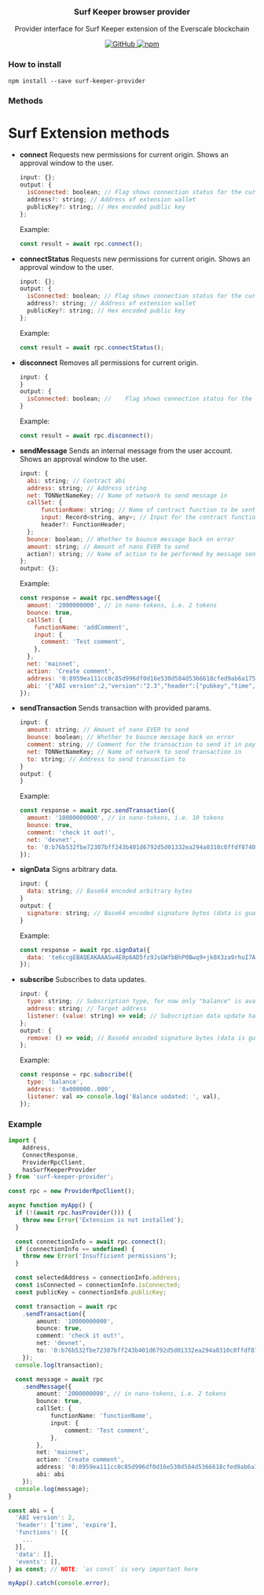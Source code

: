 <p align="center">
    <h3 align="center">Surf Keeper browser provider</h3>
    <p align="center">Provider interface for Surf Keeper extension of the Everscale blockchain</p>
    <p align="center">
        <a href="/LICENSE">
            <img alt="GitHub" src="https://img.shields.io/github/license/broxus/everscale-inpage-provider" />
        </a>
        <a href="https://www.npmjs.com/package/everscale-inpage-provider">
            <img alt="npm" src="https://img.shields.io/npm/v/everscale-inpage-provider">
        </a>
    </p>
</p>

### How to install

```shell
npm install --save surf-keeper-provider
```

### Methods

# Surf Extension methods

- **connect**
  Requests new permissions for current origin.
  Shows an approval window to the user.
  ```jsx
  input: {};
  output: {
  	isConnected: boolean; // Flag shows connection status for the current origin
  	address?: string; // Address of extension wallet
  	publicKey?: string; // Hex encoded public key
  };
  ```
  Example:
  ```jsx
  const result = await rpc.connect();
  ```
- **connectStatus**
  Requests new permissions for current origin.
  Shows an approval window to the user.
  ```jsx
  input: {};
  output: {
  	isConnected: boolean; // Flag shows connection status for the current origin
  	address?: string; // Address of extension wallet
  	publicKey?: string; // Hex encoded public key
  };
  ```
  Example:
  ```jsx
  const result = await rpc.connectStatus();
  ```
- **disconnect**
  Removes all permissions for current origin.
  ```jsx
  input: {
  }
  output: {
    isConnected: boolean; // 	Flag shows connection status for the current origin; should return `false` as disconnect method execution result
  }
  ```
  Example:
  ```jsx
  const result = await rpc.disconnect();
  ```
- **sendMessage**
  Sends an internal message from the user account.
  Shows an approval window to the user.
  ```jsx
  input: {
  	abi: string; // Contract abi
  	address: string; // Address string
  	net: TONNetNameKey; // Name of network to send message in
  	callSet: {
  		functionName: string; // Name of contract function to be sent to the contract
  		input: Record<string, any>; // Input for the contract function
  		header?: FunctionHeader;
  	};
  	bounce: boolean; // Whether to bounce message back on error
  	amount: string; // Amount of nano EVER to send
  	action?: string; // Name of action to be performed by message send
  };
  output: {};
  ```
  Example:
  ```jsx
  const response = await rpc.sendMessage({
    amount: '2000000000', // in nano-tokens, i.e. 2 tokens
    bounce: true,
    callSet: {
      functionName: 'addComment',
      input: {
        comment: 'Test comment',
      },
    },
    net: 'mainnet',
    action: 'Create comment',
    address: '0:8959ea111cc0c85d996df0d16e530d584d5366618cfed9ab6a1754828bb78479',
    abi: '{"ABI version":2,"version":"2.3","header":["pubkey","time","expire"]...',
  });
  ```
- **sendTransaction**
  Sends transaction with provided params.
  ```jsx
  input: {
    amount: string; // Amount of nano EVER to send
    bounce: boolean; // Whether to bounce message back on error
    comment: string; // Comment for the transaction to send it in payload
    net: TONNetNameKey; // Name of network to send transaction in
    to: string; // Address to send transaction to
  }
  output: {
  }
  ```
  Example:
  ```jsx
  const response = await rpc.sendTransaction({
    amount: '10000000000', // in nano-tokens, i.e. 10 tokens
    bounce: true,
    comment: 'check it out!',
    net: 'devnet',
    to: '0:b76b532fbe72307bff243b401d6792d5d01332ea294a0310c0ffdf874026f2b9',
  });
  ```
- **signData**
  Signs arbitrary data.
  ```jsx
  input: {
    data: string; // Base64 encoded arbitrary bytes
  }
  output: {
    signature: string; // Base64 encoded signature bytes (data is guaranteed to be 64 bytes long)
  }
  ```
  Example:
  ```jsx
  const response = await rpc.signData({
    data: 'te6ccgEBAQEAKAAASw4E0p6AD5fz9JsGWfbBhP0Bwq9+jk0X3za9rhuI7A1H3DxC0QBw',
  });
  ```
- **subscribe**
  Subscribes to data updates.
  ```jsx
  input: {
  	type: string; // Subscription type, for now only "balance" is available
  	address: string; // Target address
  	listener: (value: string) => void; // Subscription data update handler
  };
  output: {
  	remove: () => void; // Base64 encoded signature bytes (data is guaranteed to be 64 bytes long)
  };
  ```
  Example:
  ```jsx
  const response = rpc.subscribe({
    type: 'balance',
    address: '0x000000..000',
    listener: val => console.log('Balance uodated: ', val),
  });
  ```

### Example

```typescript
import {
    Address,
    ConnectResponse,
    ProviderRpcClient,
    hasSurfKeeperProvider
} from 'surf-keeper-provider';

const rpc = new ProviderRpcClient();

async function myApp() {
  if (!(await rpc.hasProvider())) {
    throw new Error('Extension is not installed');
  }

  const connectionInfo = await rpc.connect();
  if (connectionInfo == undefined) {
    throw new Error('Insufficient permissions');
  }

  const selectedAddress = connectionInfo.address;
  const isConnected = connectionInfo.isConnected;
  const publicKey = connectionInfo.publicKey;

  const transaction = await rpc
    .sendTransaction({
        amount: '10000000000',
        bounce: true,
        comment: 'check it out!',
        net: 'devnet',
        to: '0:b76b532fbe72307bff243b401d6792d5d01332ea294a0310c0ffdf874026f2b9'
    });
  console.log(transaction);

  const message = await rpc
    .sendMessage({
        amount: '2000000000', // in nano-tokens, i.e. 2 tokens
        bounce: true,
        callSet: {
            functionName: 'functionName',
            input: {
                comment: 'Test comment',
            },
        },
        net: 'mainnet',
        action: 'Create comment',
        address: '0:8959ea111cc0c85d996df0d16e530d584d5366618cfed9ab6a1754828bb78479',
        abi: abi
    });
  console.log(message);
}

const abi = {
  'ABI version': 2,
  'header': ['time', 'expire'],
  'functions': [{
    ...
  }],
  'data': [],
  'events': [],
} as const; // NOTE: `as const` is very important here

myApp().catch(console.error);
```
